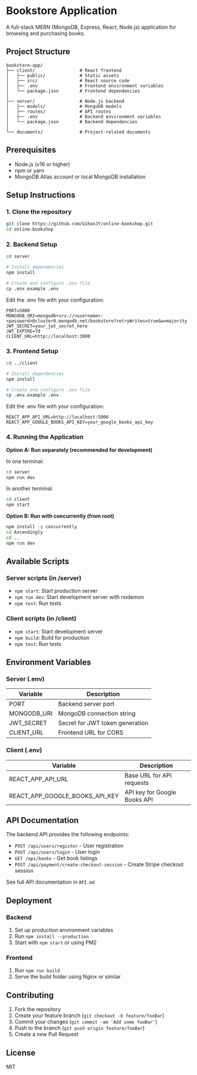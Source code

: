# Bookstore Application

A full-stack MERN (MongoDB, Express, React, Node.js) application for browsing and purchasing books.

## Project Structure
```
bookstore-app/
├── client/                 # React frontend
│   ├── public/             # Static assets
│   ├── src/                # React source code
│   ├── .env                # Frontend environment variables
│   └── package.json        # Frontend dependencies
│
├── server/                 # Node.js backend
│   ├── models/             # MongoDB models
│   ├── routes/             # API routes
│   ├── .env                # Backend environment variables
│   └── package.json        # Backend dependencies
│
└── documents/              # Project-related documents

```

## Prerequisites

- Node.js (v16 or higher)
- npm or yarn
- MongoDB Atlas account or local MongoDB installation

## Setup Instructions

### 1. Clone the repository
```bash
git clone https://github.com/GihanJY/online-bookshop.git
cd online-bookshop
```

### 2. Backend Setup
```bash
cd server

# Install dependencies
npm install

# Create and configure .env file
cp .env.example .env
```

Edit the .env file with your configuration:
```
PORT=5000
MONGODB_URI=mongodb+srv://<username>:<password>@cluster0.mongodb.net/bookstore?retryWrites=true&w=majority
JWT_SECRET=your_jwt_secret_here
JWT_EXPIRE=7d
CLIENT_URL=http://localhost:3000
```

### 3. Frontend Setup
```bash
cd ../client

# Install dependencies
npm install

# Create and configure .env file
cp .env.example .env
```

Edit the .env file with your configuration:
```
REACT_APP_API_URL=http://localhost:5000
REACT_APP_GOOGLE_BOOKS_API_KEY=your_google_books_api_key
```

### 4. Running the Application

**Option A: Run separately (recommended for development)**

In one terminal:
```bash
cd server
npm run dev
```

In another terminal:
```bash
cd client
npm start
```

**Option B: Run with concurrently (from root)**
```bash
npm install -g concurrently
cd Ascendingly
cd ..
npm run dev
```

## Available Scripts

### Server scripts (in /server)
- `npm start`: Start production server
- `npm run dev`: Start development server with nodemon
- `npm test`: Run tests

### Client scripts (in /client)
- `npm start`: Start development server
- `npm build`: Build for production
- `npm test`: Run tests

## Environment Variables

### Server (.env)
| Variable | Description |
|----------|-------------|
| PORT | Backend server port |
| MONGODB_URI | MongoDB connection string |
| JWT_SECRET | Secret for JWT token generation |
| CLIENT_URL | Frontend URL for CORS |

### Client (.env)
| Variable | Description |
|----------|-------------|
| REACT_APP_API_URL | Base URL for API requests |
| REACT_APP_GOOGLE_BOOKS_API_KEY | API key for Google Books API |

## API Documentation
The backend API provides the following endpoints:
- `POST /api/users/register` - User registration
- `POST /api/users/login` - User login
- `GET /api/books` - Get book listings
- `POST /api/payment/create-checkout-session` - Create Stripe checkout session

See full API documentation in `API.md`

## Deployment

### Backend
1. Set up production environment variables
2. Run `npm install --production`
3. Start with `npm start` or using PM2

### Frontend
1. Run `npm run build`
2. Serve the build folder using Nginx or similar

## Contributing
1. Fork the repository
2. Create your feature branch (`git checkout -b feature/fooBar`)
3. Commit your changes (`git commit -am 'Add some fooBar'`)
4. Push to the branch (`git push origin feature/fooBar`)
5. Create a new Pull Request

## License
MIT
